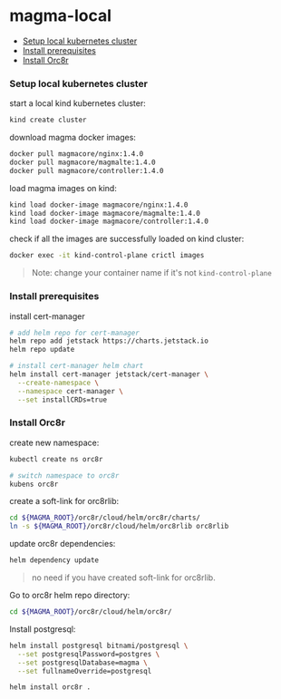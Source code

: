 # magma-local

- [Setup local kubernetes cluster](#setup-local-kubernetes-cluster)
- [Install prerequisites](#install-prerequisites)
- [Install Orc8r](#install-orc8r)

### Setup local kubernetes cluster

start a local kind kubernetes cluster:
```bash
kind create cluster
```

download magma docker images:
```bash
docker pull magmacore/nginx:1.4.0
docker pull magmacore/magmalte:1.4.0
docker pull magmacore/controller:1.4.0
```

load magma images on kind:
```bash
kind load docker-image magmacore/nginx:1.4.0
kind load docker-image magmacore/magmalte:1.4.0
kind load docker-image magmacore/controller:1.4.0
```

check if all the images are successfully loaded on kind cluster:
```bash
docker exec -it kind-control-plane crictl images
```
> Note: change your container name if it's not `kind-control-plane`

### Install prerequisites

install cert-manager
```bash
# add helm repo for cert-manager
helm repo add jetstack https://charts.jetstack.io
helm repo update

# install cert-manager helm chart
helm install cert-manager jetstack/cert-manager \
  --create-namespace \
  --namespace cert-manager \
  --set installCRDs=true
```

### Install Orc8r

create new namespace:
```bash
kubectl create ns orc8r

# switch namespace to orc8r
kubens orc8r
```

create a soft-link for orc8rlib:
```bash
cd ${MAGMA_ROOT}/orc8r/cloud/helm/orc8r/charts/
ln -s ${MAGMA_ROOT}/orc8r/cloud/helm/orc8rlib orc8rlib
```

update orc8r dependencies:
```bash
helm dependency update
```
> no need if you have created soft-link for orc8rlib.

Go to orc8r helm repo directory:
```bash
cd ${MAGMA_ROOT}/orc8r/cloud/helm/orc8r/
```

Install postgresql:
```bash
helm install postgresql bitnami/postgresql \
  --set postgresqlPassword=postgres \
  --set postgresqlDatabase=magma \
  --set fullnameOverride=postgresql
```

```bash
helm install orc8r .
```

